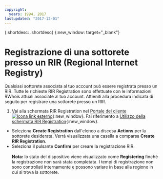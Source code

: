 ```yaml
---
copyright:
  years: 1994, 2017
lastupdated: "2017-12-01"
---
```


{:shortdesc: .shortdesc}
{:new_window: target="_blank"}

# Registrazione di una sottorete presso un RIR (Regional Internet Registry)

Qualsiasi sottorete associata al tuo account può essere registrata presso un RIR. Tutte le richieste RIR Registration sono effettuate con le informazioni RWhois attuali associate al tuo account. Attieniti alla procedura indicata di seguito per registrare una sottorete presso un RIR.

1. Vai alla schermata RIR Registration nel [Portale del cliente![Icona link esterno](../../icons/launch-glyph.svg "Icona link esterno")](https://control.softlayer.com/){:new_window}. Fai riferimento a [Utilizzo della schermata RIR Registration](rir-screen.html){:new_window}.
* Seleziona **Create Registration** dall'elenco a discesa **Actions** per la sottorete desiderata. Verrà visualizzata una casella a comparsa **Create RIR Registration**.
* Seleziona il pulsante **Confirm** per creare la registrazione RIR.<br/><br>**Nota:** lo stato del dispositivo viene visualizzato come **Registering** finché la registrazione non sarà stata completata. I tempi di registrazione non sono controllati internamente e possono variare in base alla regione in cui si trova la sottorete.
